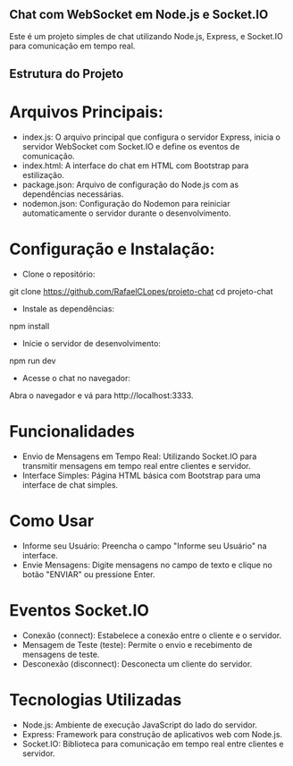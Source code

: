 ## Chat com WebSocket em Node.js e Socket.IO

Este é um projeto simples de chat utilizando Node.js, Express, e Socket.IO para comunicação em tempo real.

## Estrutura do Projeto
# Arquivos Principais:
- index.js: O arquivo principal que configura o servidor Express, inicia o servidor WebSocket com Socket.IO e define os eventos de comunicação.
- index.html: A interface do chat em HTML com Bootstrap para estilização.
- package.json: Arquivo de configuração do Node.js com as dependências necessárias.
- nodemon.json: Configuração do Nodemon para reiniciar automaticamente o servidor durante o desenvolvimento.

# Configuração e Instalação:

- Clone o repositório:

git clone https://github.com/RafaelCLopes/projeto-chat
cd projeto-chat
- Instale as dependências:

npm install
- Inicie o servidor de desenvolvimento:

npm run dev
- Acesse o chat no navegador:

Abra o navegador e vá para http://localhost:3333.

# Funcionalidades
- Envio de Mensagens em Tempo Real: Utilizando Socket.IO para transmitir mensagens em tempo real entre clientes e servidor.
- Interface Simples: Página HTML básica com Bootstrap para uma interface de chat simples.

# Como Usar
- Informe seu Usuário: Preencha o campo "Informe seu Usuário" na interface.
- Envie Mensagens: Digite mensagens no campo de texto e clique no botão "ENVIAR" ou pressione Enter.

# Eventos Socket.IO
- Conexão (connect): Estabelece a conexão entre o cliente e o servidor.
- Mensagem de Teste (teste): Permite o envio e recebimento de mensagens de teste.
- Desconexão (disconnect): Desconecta um cliente do servidor.

# Tecnologias Utilizadas
- Node.js: Ambiente de execução JavaScript do lado do servidor.
- Express: Framework para construção de aplicativos web com Node.js.
- Socket.IO: Biblioteca para comunicação em tempo real entre clientes e servidor.
